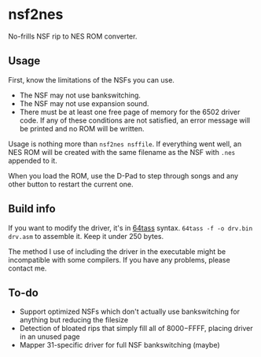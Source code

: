 # nsf2nes
No-frills NSF rip to NES ROM converter.


## Usage
First, know the limitations of the NSFs you can use.
- The NSF may not use bankswitching.
- The NSF may not use expansion sound.
- There must be at least one free page of memory for the 6502 driver code.
If any of these conditions are not satisfied, an error message will be printed and no ROM will be written.

Usage is nothing more than `nsf2nes nsffile`. If everything went well, an NES ROM will be created with the same filename as the NSF with `.nes` appended to it.

When you load the ROM, use the D-Pad to step through songs and any other button to restart the current one.


## Build info
If you want to modify the driver, it's in [64tass](tass64.sourceforge.net) syntax. `64tass -f -o drv.bin drv.asm` to assemble it. Keep it under 250 bytes.

The method I use of including the driver in the executable might be incompatible with some compilers. If you have any problems, please contact me.


## To-do
- Support optimized NSFs which don't actually use bankswitching for anything but reducing the filesize
- Detection of bloated rips that simply fill all of $8000-$FFFF, placing driver in an unused page
- Mapper 31-specific driver for full NSF bankswitching (maybe)